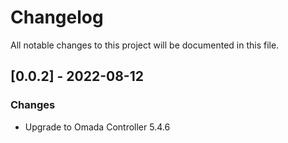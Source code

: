# Changelog
All notable changes to this project will be documented in this file.


## [0.0.2] - 2022-08-12
### Changes
- Upgrade to Omada Controller 5.4.6
